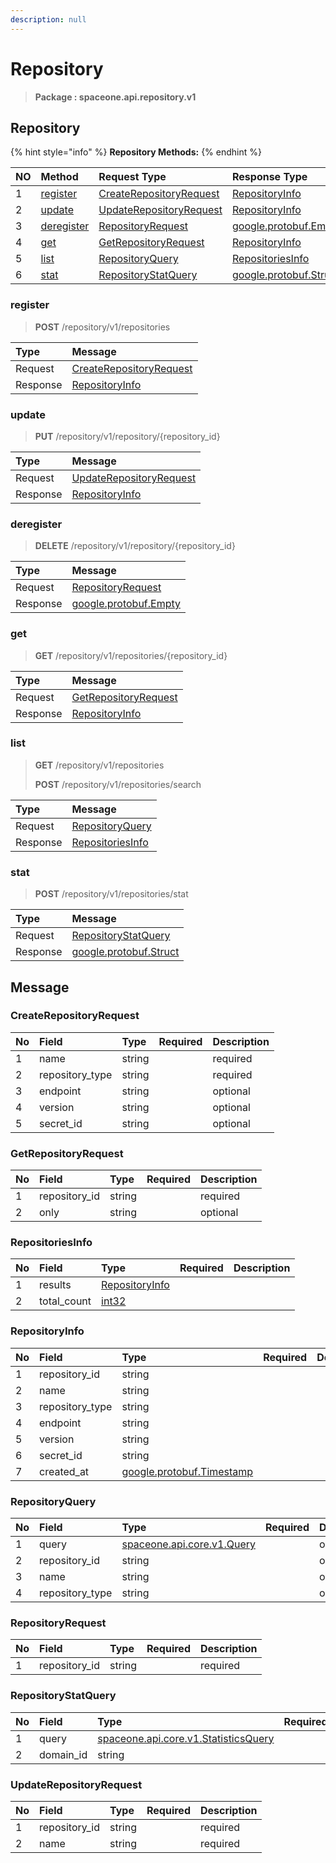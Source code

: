 ```yaml
---
description: null
---
```


# Repository

> **Package : spaceone.api.repository.v1**

## Repository

{% hint style="info" %}
**Repository Methods:**
{% endhint %}

| NO | Method | Request Type | Response Type | Description |
| :--- | :--- | :--- | :--- | :--- |
| 1 | [register](repository.md#register) | [CreateRepositoryRequest](repository.md#createrepositoryrequest) | [RepositoryInfo](repository.md#repositoryinfo) |  |
| 2 | [update](repository.md#update) | [UpdateRepositoryRequest](repository.md#updaterepositoryrequest) | [RepositoryInfo](repository.md#repositoryinfo) |  |
| 3 | [deregister](repository.md#deregister) | [RepositoryRequest](repository.md#repositoryrequest) | [google.protobuf.Empty](https://github.com/protocolbuffers/protobuf/blob/master/src/google/protobuf/empty.proto) |  |
| 4 | [get](repository.md#get) | [GetRepositoryRequest](repository.md#getrepositoryrequest) | [RepositoryInfo](repository.md#repositoryinfo) |  |
| 5 | [list](repository.md#list) | [RepositoryQuery](repository.md#repositoryquery) | [RepositoriesInfo](repository.md#repositoriesinfo) |  |
| 6 | [stat](repository.md#stat) | [RepositoryStatQuery](repository.md#repositorystatquery) | [google.protobuf.Struct](https://github.com/protocolbuffers/protobuf/blob/master/src/google/protobuf/struct.proto) |  |

### register

> **POST** /repository/v1/repositories

| Type | Message |
| :--- | :--- |
| Request | [CreateRepositoryRequest](repository.md#createrepositoryrequest) |
| Response | [RepositoryInfo](repository.md#repositoryinfo) |

### update

> **PUT** /repository/v1/repository/{repository\_id}

| Type | Message |
| :--- | :--- |
| Request | [UpdateRepositoryRequest](repository.md#updaterepositoryrequest) |
| Response | [RepositoryInfo](repository.md#repositoryinfo) |

### deregister

> **DELETE** /repository/v1/repository/{repository\_id}

| Type | Message |
| :--- | :--- |
| Request | [RepositoryRequest](repository.md#repositoryrequest) |
| Response | [google.protobuf.Empty](https://github.com/protocolbuffers/protobuf/blob/master/src/google/protobuf/empty.proto) |

### get

> **GET** /repository/v1/repositories/{repository\_id}

| Type | Message |
| :--- | :--- |
| Request | [GetRepositoryRequest](repository.md#getrepositoryrequest) |
| Response | [RepositoryInfo](repository.md#repositoryinfo) |

### list

> **GET** /repository/v1/repositories
>
> **POST** /repository/v1/repositories/search

| Type | Message |
| :--- | :--- |
| Request | [RepositoryQuery](repository.md#repositoryquery) |
| Response | [RepositoriesInfo](repository.md#repositoriesinfo) |

### stat

> **POST** /repository/v1/repositories/stat

| Type | Message |
| :--- | :--- |
| Request | [RepositoryStatQuery](repository.md#repositorystatquery) |
| Response | [google.protobuf.Struct](https://github.com/protocolbuffers/protobuf/blob/master/src/google/protobuf/struct.proto) |

## Message

### CreateRepositoryRequest

| No | Field | Type | Required | Description |
| :--- | :--- | :--- | :--- | :--- |
| 1 | name | string |  | required |
| 2 | repository\_type | string |  | required |
| 3 | endpoint | string |  | optional |
| 4 | version | string |  | optional |
| 5 | secret\_id | string |  | optional |

### GetRepositoryRequest

| No | Field | Type | Required | Description |
| :--- | :--- | :--- | :--- | :--- |
| 1 | repository\_id | string |  | required |
| 2 | only | string |  | optional |

### RepositoriesInfo

| No | Field | Type | Required | Description |
| :--- | :--- | :--- | :--- | :--- |
| 1 | results | [RepositoryInfo](repository.md#repositoryinfo) |  |  |
| 2 | total\_count | [int32](https://github.com/protocolbuffers/protobuf/blob/master/src/google/protobuf/type.proto) |  |  |

### RepositoryInfo

| No | Field | Type | Required | Description |
| :--- | :--- | :--- | :--- | :--- |
| 1 | repository\_id | string |  |  |
| 2 | name | string |  |  |
| 3 | repository\_type | string |  |  |
| 4 | endpoint | string |  |  |
| 5 | version | string |  |  |
| 6 | secret\_id | string |  |  |
| 7 | created\_at | [google.protobuf.Timestamp](https://github.com/protocolbuffers/protobuf/blob/master/src/google/protobuf/timestamp.proto) |  |  |

### RepositoryQuery

| No | Field | Type | Required | Description |
| :--- | :--- | :--- | :--- | :--- |
| 1 | query | [spaceone.api.core.v1.Query](https://spaceone-dev.gitbook.io/api-reference/common-v1/search-query) |  | optional |
| 2 | repository\_id | string |  | optional |
| 3 | name | string |  | optional |
| 4 | repository\_type | string |  | optional |

### RepositoryRequest

| No | Field | Type | Required | Description |
| :--- | :--- | :--- | :--- | :--- |
| 1 | repository\_id | string |  | required |

### RepositoryStatQuery

| No | Field | Type | Required | Description |
| :--- | :--- | :--- | :--- | :--- |
| 1 | query | [spaceone.api.core.v1.StatisticsQuery](https://spaceone-dev.gitbook.io/api-reference/common-v1/statistics-query) |  | required |
| 2 | domain\_id | string |  | required |

### UpdateRepositoryRequest

| No | Field | Type | Required | Description |
| :--- | :--- | :--- | :--- | :--- |
| 1 | repository\_id | string |  | required |
| 2 | name | string |  | required |

